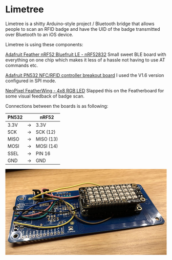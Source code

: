 # Limetree

Limetree is a shitty Arduino-style project / Bluetooth bridge that allows people to scan an RFID badge and have the UID of the badge transmitted over Bluetooth to an iOS device.

Limetree is using these components:

[Adafruit Feather nRF52 Bluefruit LE - nRF52832](https://www.adafruit.com/product/3406)
Small sweet BLE board with everything on one chip which makes it less of a hassle not having to use AT commands etc.

[Adafruit PN532 NFC/RFID controller breakout board](https://www.adafruit.com/product/364)
I used the V1.6 version configured in SPI mode.

[NeoPixel FeatherWing - 4x8 RGB LED](https://www.adafruit.com/product/2945)
Slapped this on the Featherboard for some visual feedback of badge scan.


Connections between the boards is as following:

| PN532 |    | nRF52     |
|-------|----|-----------|
| 3.3V  | -> | 3.3V      |
| SCK   | -> | SCK (12)  |
| MISO  | -> | MISO (13) |
| MOSI  | -> | MOSI (14) |
| SSEL  | -> | PIN 16    |
| GND   | -> | GND       |

![board](board.jpg)